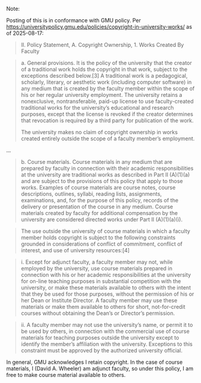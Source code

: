 Note:

Posting of this is in conformance with GMU policy.
Per
https://universitypolicy.gmu.edu/policies/copyright-in-university-works/
as of 2025-08-17:

> II. Policy Statement, A.  Copyright Ownership, 1. Works Created By Faculty

> a. General provisions.
> It is the policy of the university that the creator of a traditional work holds the copyright in that work, subject to the exceptions described below.[3]  A traditional work is a pedagogical, scholarly, literary, or aesthetic work (including computer software) in any medium that is created by the faculty member within the scope of his or her regular university employment. The university retains a nonexclusive, nontransferable, paid-up license to use faculty-created traditional works for the university’s educational and research purposes, except that the license is revoked if the creator determines that revocation is required by a third party for publication of the work.
>
> The university makes no claim of copyright ownership in works created entirely outside the scope of a faculty member’s employment.

...

> b. Course materials.  Course materials in any medium that are prepared by faculty in connection with their academic responsibilities at the university are traditional works as described in Part II (A)(1)(a) and are subject to the provisions of this policy that apply to those works. Examples of course materials are course notes, course descriptions, outlines, syllabi, reading lists, assignments, examinations, and, for the purpose of this policy, records of the delivery or presentation of the course in any medium. Course materials created by faculty for additional compensation by the university are considered directed works under Part II (A)(1)(a)(i).

> The use outside the university of course materials in which a faculty member holds copyright is subject to the following constraints grounded in considerations of conflict of commitment, conflict of interest, and use of university resources:[4]

> i. Except for adjunct faculty, a faculty member may not, while employed by the university, use course materials prepared in connection with his or her academic responsibilities at the university for on-line teaching purposes in substantial competition with the university, or make these materials available to others with the intent that they be used for those purposes, without the permission of his or her Dean or Institute Director. A faculty member may use these materials or make them available to others for short, not-for-credit courses without obtaining the Dean’s or Director’s permission.

> ii. A faculty member may not use the university’s name, or permit it to be used by others, in connection with the commercial use of course materials for teaching purposes outside the university except to identify the member’s affiliation with the university. Exceptions to this constraint must be approved by the authorized university official.

In general, GMU acknowledges I retain copyright.
In the case of course materials, I (David A. Wheeler) am adjunct faculty,
so under this policy, I am free to make course material available to others.
